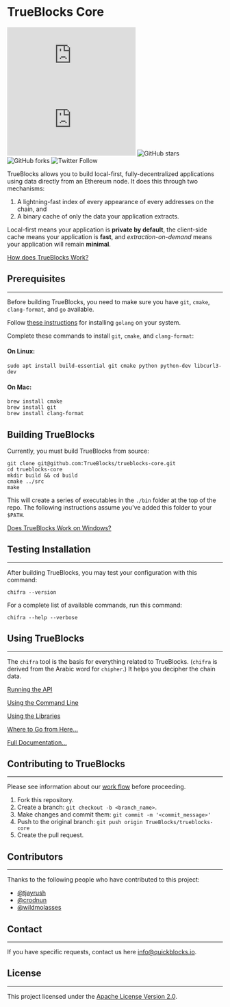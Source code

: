 # TrueBlocks Core

![GitHub repo size](https://img.shields.io/github/repo-size/scottydocs/README-template.md)
![GitHub contributors](https://img.shields.io/github/contributors/scottydocs/README-template.md)
![GitHub stars](https://img.shields.io/github/stars/Great-Hill-Corporation/trueblocks-core?style%3Dsocial)
![GitHub forks](https://img.shields.io/github/forks/Great-Hill-Corporation/trueblocks-core?style=social)
![Twitter Follow](https://img.shields.io/twitter/follow/trueblocks?style=social)

TrueBlocks allows you to build local-first, fully-decentralized applications using data directly from an Ethereum node. It does this through two mechanisms:

1. A lightning-fast index of every appearance of every addresses on the chain, and
2. A binary cache of only the data your application extracts. 

Local-first means your application is **private by default**, the client-side cache means your application is **fast**, and *extraction-on-demand* means your application will remain **minimal**.

[How does TrueBlocks Work?](./docs/FAQ.md#how-it-works)

## Prerequisites
---

Before building TrueBlocks, you need to make sure you have `git`, `cmake`, `clang-format`, and `go` available.

Follow [these instructions](https://golang.org/doc/install) for installing `golang` on your system.

Complete these commands to install `git`, `cmake`, and `clang-format`:

#### On Linux:

```[shell]
sudo apt install build-essential git cmake python python-dev libcurl3-dev
```

#### On Mac:

```[shell]
brew install cmake
brew install git
brew install clang-format
```
## Building TrueBlocks

Currently, you must build TrueBlocks from source:

```[shell]
git clone git@github.com:TrueBlocks/trueblocks-core.git
cd trueblocks-core
mkdir build && cd build
cmake ../src
make
```

This will create a series of executables in the `./bin` folder at the top of the repo. The following instructions assume you've added this folder to your `$PATH`.

[Does TrueBlocks Work on Windows?](./docs/FAQ.md-windows)

## Testing Installation
---

After building TrueBlocks, you may test your configuration with this command:

```[shell]
chifra --version
```

For a complete list of available commands, run this command:

```[shell]
chifra --help --verbose
```

## Using TrueBlocks
---

The `chifra` tool is the basis for everything related to TrueBlocks. (`chifra` is derived from the Arabic word for `chipher`.) It helps you decipher the chain data.

[Running the API](./docs/FAQ.md#running-the-api)

[Using the Command Line](./docs/FAQ.md#using-the-command-line)

[Using the Libraries](./docs/FAQ.md#using-the-library)

[Where to Go from Here...](./docs/FAQ.md#where-to-go-from-here)

[Full Documentation...](./docs/FAQ.md#full-documentation)

## Contributing to TrueBlocks
---
Please see information about our [work flow](./docs/BRANCHING.md) before proceeding.

1. Fork this repository.
2. Create a branch: `git checkout -b <branch_name>`.
3. Make changes and commit them: `git commit -m '<commit_message>'`
4. Push to the original branch: `git push origin TrueBlocks/trueblocks-core`
5. Create the pull request.

## Contributors
---
Thanks to the following people who have contributed to this project:

* [@tjayrush](https://github.com/tjayrush)
* [@crodnun](https://github.com/crodnun)
* [@wildmolasses](https://github.com/wildmolasses)

## Contact
---
If you have specific requests, contact us here <info@quickblocks.io>.

## License
---
This project licensed under the [Apache License Version 2.0](LICENSE.md).

